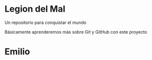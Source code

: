 # Legion del Mal
Un repositorio para conquistar el mundo

Básicamente aprenderemos más sobre Git y GitHub con este proyecto

# Emilio


